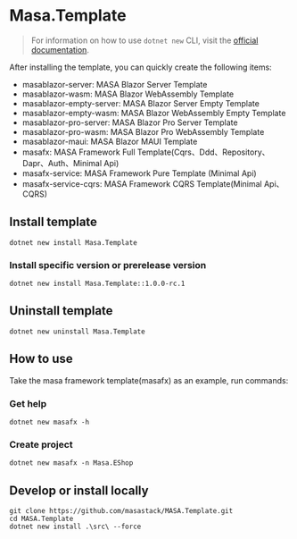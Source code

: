 # Masa.Template

> For information on how to use `dotnet new` CLI, visit the [official documentation](https://learn.microsoft.com/en-us/dotnet/core/tools/dotnet-new).

After installing the template, you can quickly create the following items:

* masablazor-server: MASA Blazor Server Template
* masablazor-wasm: MASA Blazor WebAssembly Template
* masablazor-empty-server: MASA Blazor Server Empty Template
* masablazor-empty-wasm: MASA Blazor WebAssembly Empty Template
* masablazor-pro-server: MASA Blazor Pro Server Template
* masablazor-pro-wasm: MASA Blazor Pro WebAssembly Template
* masablazor-maui: MASA Blazor MAUI Template
* masafx: MASA Framework Full Template(Cqrs、Ddd、Repository、Dapr、Auth、Minimal Api)
* masafx-service: MASA Framework Pure Template (Minimal Api)
* masafx-service-cqrs: MASA Framework CQRS Template(Minimal Api、CQRS)

## Install template

```shell
dotnet new install Masa.Template
```

### Install specific version or prerelease version

```shell
dotnet new install Masa.Template::1.0.0-rc.1
```

## Uninstall template

```shell
dotnet new uninstall Masa.Template
```

## How to use

Take the masa framework template(masafx) as an example, run commands:

### Get help

```shell
dotnet new masafx -h
```

### Create project

```shell
dotnet new masafx -n Masa.EShop
```

## Develop or install locally

```shell
git clone https://github.com/masastack/MASA.Template.git
cd MASA.Template
dotnet new install .\src\ --force
```
